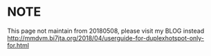 # NOTE 

This page not maintain from 20180508, please visit my BLOG instead  
http://mmdvm.bi7jta.org/2018/04/userguide-for-duplexhotspot-only-for.html  
